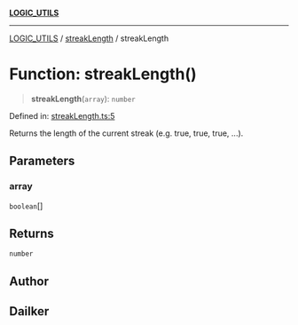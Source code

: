 [**LOGIC_UTILS**](../../README.md)

***

[LOGIC_UTILS](../../README.md) / [streakLength](../README.md) / streakLength

# Function: streakLength()

> **streakLength**(`array`): `number`

Defined in: [streakLength.ts:5](https://github.com/dailker/everyutil/blob/9b590f3b464c4883aa51a0e840c616072d918dc8/src/logic/streakLength.ts#L5)

Returns the length of the current streak (e.g. true, true, true, ...).

## Parameters

### array

`boolean`[]

## Returns

`number`

## Author

## Dailker
